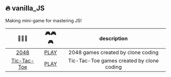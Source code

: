 ## 🔥 vanilla_JS
Making mini-game for mastering JS!

|  📁📁📁 | 🎮🎮🎮 |              description               |
|:----:|:-----: |:----------------------------------:|
| [2048](./2048/) | [PLAY](https://blog.seonghwan7694.dev/vanilla_JS/2048/2048.html) |2048 games created by clone coding |
| [Tic-Tac-Toe](./Tic-Tac-Toe/) | [PLAY](blog.https://seonghwan7694.dev/vanilla_JS/Tic-Tac-Toe/Tic-Tac-Toe.html) |Tic-Tac-Toe games created by clone coding |
